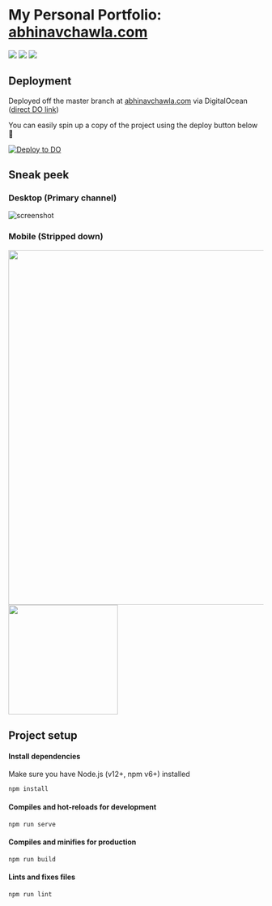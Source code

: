 # My Personal Portfolio: [abhinavchawla.com](https://abhinavchawla.com)
<img src="https://img.shields.io/badge/vuejs%20-%2335495e.svg?&style=for-the-badge&logo=vue.js&logoColor=%234FC08D"/> <img src="https://img.shields.io/badge/DigitalOcean-%230167ff.svg?&style=for-the-badge&logo=digitalOcean&logoColor=white"/> <img src="https://img.shields.io/badge/adobe%20photoshop%20-%2331A8FF.svg?&style=for-the-badge&logo=adobe%20photoshop&logoColor=white"/>



## Deployment
Deployed off the master branch at [abhinavchawla.com](https://abhinavchawla.com) via DigitalOcean ([direct DO link](
abhinavchawla-bz8lh.ondigitalocean.app))

You can easily spin up a copy of the project using the deploy button below 🚀

 [![Deploy to DO](https://mp-assets1.sfo2.digitaloceanspaces.com/deploy-to-do/do-btn-blue.svg)](https://cloud.digitalocean.com/apps/new?repo=https://github.com/abhinavchawla13/abhinavchawla.com/tree/master)
 
 
## Sneak peek
### Desktop (Primary channel)
![screenshot](https://i.imgur.com/uvXWuwz.png)


### Mobile (Stripped down)
<img src="https://i.imgur.com/XjUYk5D.png" style="margin-right: 10px" width="700"/> <img src="https://i.imgur.com/iiopAct.png" width="216"/> 


## Project setup
#### Install dependencies
Make sure you have Node.js (v12+, npm v6+) installed
```
npm install
```

#### Compiles and hot-reloads for development
```
npm run serve
```

#### Compiles and minifies for production
```
npm run build
```

#### Lints and fixes files
```
npm run lint
```

